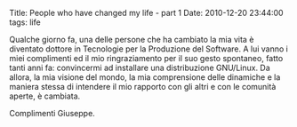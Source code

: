 Title: People who have changed my life - part 1
Date:  2010-12-20 23:44:00
tags: life

Qualche giorno fa, una delle persone che ha cambiato la mia vita è diventato dottore in Tecnologie per la Produzione del Software. A lui vanno i miei complimenti ed il mio ringraziamento per il suo gesto spontaneo, fatto tanti anni fa: convincermi ad installare una distribuzione GNU/Linux. Da allora, la mia visione del mondo, la mia comprensione delle dinamiche e la maniera stessa di intendere il mio rapporto con gli altri e con le comunità aperte, è cambiata.

Complimenti Giuseppe.


